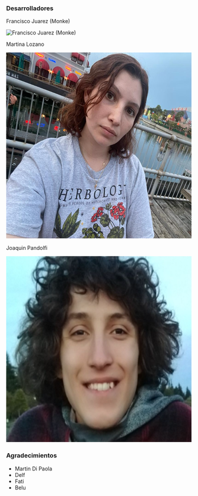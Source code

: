 ### Desarrolladores

<div>
 <p>Francisco Juarez (Monke)</p>
 <img src="assets/francisco.png" alt="Francisco Juarez (Monke)">
</div>

<div>
 <p>Martina Lozano</p>
 <img src="assets/martina.png" alt="Martina Lozano">
</div>

<div>
 <p>Joaquin Pandolfi</p>
 <img src="assets/joaquin.png" alt="Joaquin Pandolfi">
</div>


### Agradecimientos
- Martin Di Paola
- Delf
- Fati
- Belu
